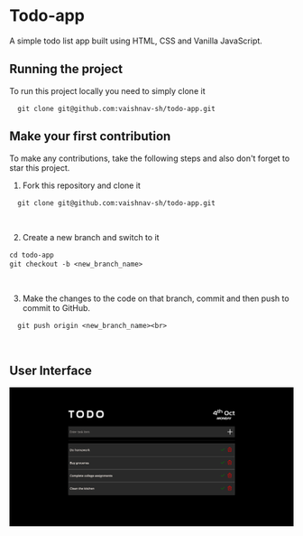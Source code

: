 # Todo-app
A simple todo list app built using HTML, CSS and Vanilla JavaScript.

## Running the project
To run this project locally you need to simply clone it
```
  git clone git@github.com:vaishnav-sh/todo-app.git
```
## Make your first contribution
To make any contributions, take the following steps and also don't forget to star this project.<br>
1. Fork this repository and clone it
```
  git clone git@github.com:vaishnav-sh/todo-app.git
```
<br>

2. Create a new branch and switch to it
```
cd todo-app
git checkout -b <new_branch_name>
```
<br>

3. Make the changes to the code on that branch, commit and then push to commit to GitHub.
```
  git push origin <new_branch_name><br>
```
<br>

## User Interface
![Todo-app UI](./design/todo-app.png)
